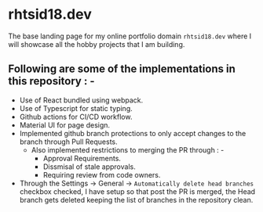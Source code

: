 # rhtsid18.dev
The base landing page for my online portfolio domain `rhtsid18.dev` where I will showcase all the hobby projects that I am building.

## Following are some of the implementations in this repository : -
- Use of React bundled using webpack.
- Use of Typescript for static typing.
- Github actions for CI/CD workflow.
- Material UI for page design.
- Implemented github branch protections to only accept changes to the branch through Pull Requests.
	- Also implemented restrictions to merging the PR through : -
		- Approval Requirements.
		- Dissmisal of stale approvals.
		- Requiring review from code owners.
- Through the Settings -> General -> `Automatically delete head branches` checkbox checked, I have setup so that post the PR is merged, the Head branch gets deleted keeping the list of branches in the repository clean.

